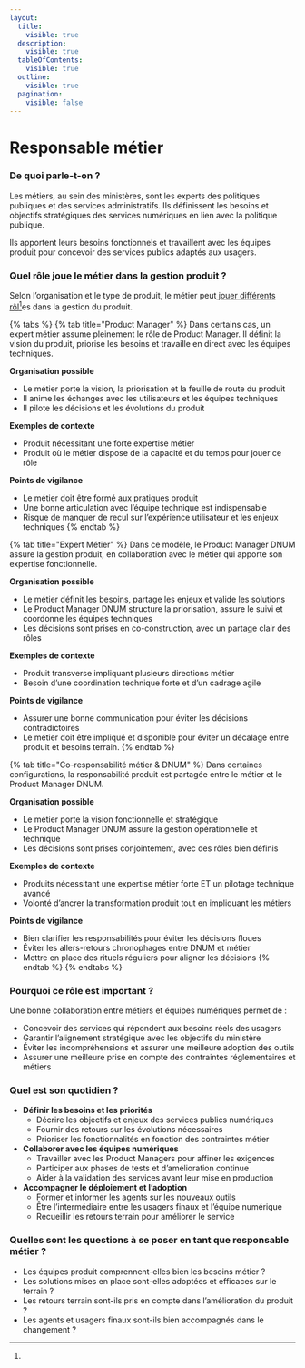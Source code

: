 ```yaml
---
layout:
  title:
    visible: true
  description:
    visible: true
  tableOfContents:
    visible: true
  outline:
    visible: true
  pagination:
    visible: false
---
```


# Responsable métier

### De quoi parle-t-on ?

Les métiers, au sein des ministères, sont les experts des politiques publiques et des services administratifs. Ils définissent les besoins et objectifs stratégiques des services numériques en lien avec la politique publique.

Ils apportent leurs besoins fonctionnels et travaillent avec les équipes produit pour concevoir des services publics adaptés aux usagers.

### Quel rôle joue le métier dans la gestion produit ?

Selon l’organisation et le type de produit, le métier peut[ jouer différents rôl](#user-content-fn-1)[^1]es dans la gestion du produit.

{% tabs %}
{% tab title="Product Manager" %}
Dans certains cas, un expert métier assume pleinement le rôle de Product Manager. Il définit la vision du produit, priorise les besoins et travaille en direct avec les équipes techniques.

**Organisation possible**

* Le métier porte la vision, la priorisation et la feuille de route du produit
* Il anime les échanges avec les utilisateurs et les équipes techniques
* Il pilote les décisions et les évolutions du produit

**Exemples de contexte**

* Produit nécessitant une forte expertise métier
* Produit où le métier dispose de la capacité et du temps pour jouer ce rôle

**Points de vigilance**

* Le métier doit être formé aux pratiques produit
* Une bonne articulation avec l’équipe technique est indispensable
* Risque de manquer de recul sur l’expérience utilisateur et les enjeux techniques
{% endtab %}

{% tab title="Expert Métier" %}
Dans ce modèle, le Product Manager DNUM assure la gestion produit, en collaboration avec le métier qui apporte son expertise fonctionnelle.

**Organisation possible**

* Le métier définit les besoins, partage les enjeux et valide les solutions
* Le Product Manager DNUM structure la priorisation, assure le suivi et coordonne les équipes techniques
* Les décisions sont prises en co-construction, avec un partage clair des rôles

**Exemples de contexte**

* Produit transverse impliquant plusieurs directions métier
* Besoin d’une coordination technique forte et d’un cadrage agile

**Points de vigilance**

* Assurer une bonne communication pour éviter les décisions contradictoires
* Le métier doit être impliqué et disponible pour éviter un décalage entre produit et besoins terrain.
{% endtab %}

{% tab title="Co-responsabilité métier & DNUM" %}
Dans certaines configurations, la responsabilité produit est partagée entre le métier et le Product Manager DNUM.

**Organisation possible**

* Le métier porte la vision fonctionnelle et stratégique
* Le Product Manager DNUM assure la gestion opérationnelle et technique
* Les décisions sont prises conjointement, avec des rôles bien définis

**Exemples de contexte**

* Produits nécessitant une expertise métier forte ET un pilotage technique avancé
* Volonté d’ancrer la transformation produit tout en impliquant les métiers

**Points de vigilance**

* Bien clarifier les responsabilités pour éviter les décisions floues
* Éviter les allers-retours chronophages entre DNUM et métier
* Mettre en place des rituels réguliers pour aligner les décisions
{% endtab %}
{% endtabs %}

### Pourquoi ce rôle est important ?

Une bonne collaboration entre métiers et équipes numériques permet de :

* Concevoir des services qui répondent aux besoins réels des usagers
* Garantir l’alignement stratégique avec les objectifs du ministère
* Éviter les incompréhensions et assurer une meilleure adoption des outils
* Assurer une meilleure prise en compte des contraintes réglementaires et métiers

### Quel est son quotidien ?

* **Définir les besoins et les priorités**
  * Décrire les objectifs et enjeux des services publics numériques
  * Fournir des retours sur les évolutions nécessaires
  * Prioriser les fonctionnalités en fonction des contraintes métier
* **Collaborer avec les équipes numériques**
  * Travailler avec les Product Managers pour affiner les exigences
  * Participer aux phases de tests et d’amélioration continue
  * Aider à la validation des services avant leur mise en production
* **Accompagner le déploiement et l’adoption**
  * Former et informer les agents sur les nouveaux outils
  * Être l’intermédiaire entre les usagers finaux et l’équipe numérique
  * Recueillir les retours terrain pour améliorer le service

### Quelles sont les questions à se poser en tant que responsable métier ?

* Les équipes produit comprennent-elles bien les besoins métier ?
* Les solutions mises en place sont-elles adoptées et efficaces sur le terrain ?
* Les retours terrain sont-ils pris en compte dans l’amélioration du produit ?
* Les agents et usagers finaux sont-ils bien accompagnés dans le changement ?

[^1]: 
